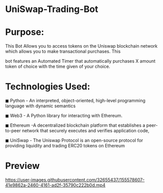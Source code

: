# UniSwap-Trading-Bot


# Purpose:

This Bot Allows you to access tokens on the Uniswap blockchain network which allows you to make transactional purchases. This 

bot features an Automated Timer that automatically purchases X amount token of choice with the time given of your choice.  

# Technologies Used:

◼ Python - An interpreted, object-oriented, high-level programming language with dynamic semantics

◼ Web3 - A Python library for interacting with Ethereum.

◼ Ethereum -A decentralized blockchain platform that establishes a peer-to-peer network that securely executes and verifies application code,

◼ UniSwap - The Uniswap Protocol is an open-source protocol for providing liquidity and trading ERC20 tokens on Ethereum


# Preview

https://user-images.githubusercontent.com/32655437/155578607-41e9862a-2460-4161-ad2f-35790c222b0d.mp4



